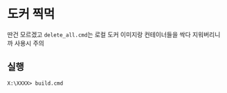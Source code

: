 # 도커 찍먹

딴건 모르겠고 `delete_all.cmd`는 로컬 도커 이미지랑 컨테이너들을 싹다 지워버리니까 사용시 주의

## 실행

```dos
X:\XXXX> build.cmd
```
